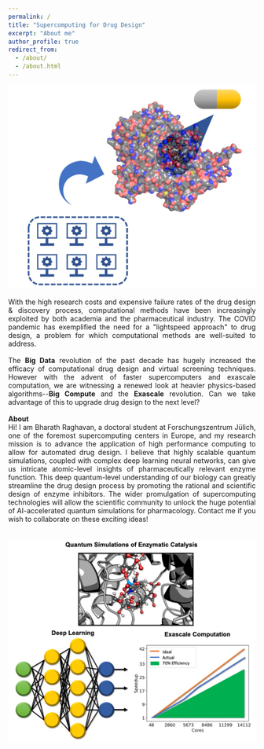 ```yaml
---
permalink: /
title: "Supercomputing for Drug Design"
excerpt: "About me"
author_profile: true
redirect_from: 
  - /about/
  - /about.html
---
```


<p align="center">
 <img src="images/Banner.jpg">
</p>

<div style="text-align: justify">
With the high research costs and expensive failure rates of the drug design & discovery process, computational methods have been increasingly exploited by both academia and the pharmaceutical industry. The COVID pandemic has exemplified the need for a "lightspeed approach" to drug design, a problem for which computational methods are well-suited to address.
<br>
<br>
The <b>Big Data</b> revolution of the past decade has hugely increased the efficacy of computational drug design and virtual screening techniques. However with the advent of faster supercomputers and exascale computation, we are witnessing a renewed look at heavier physics-based algorithms--<b>Big Compute</b> and the <b>Exascale</b> revolution. Can we take advantage of this to upgrade drug design to the next level?
<br>
<br>
<b>About</b>
<br>
Hi! I am Bharath Raghavan, a doctoral student at Forschungszentrum Jülich, one of the foremost supercomputing centers in Europe, and my research mission is to advance the application of high performance computing to allow for automated drug design. I believe that highly scalable quantum simulations, coupled with complex deep learning neural networks, can give us intricate atomic-level insights of pharmaceutically relevant enzyme function. This deep quantum-level understanding of our biology can greatly streamline the drug design process by promoting the rational and scientific design of enzyme inhibitors. The wider promulgation of supercomputing technologies will allow the scientific community to unlock the huge potential of AI-accelerated quantum simulations for pharmacology. Contact me if you wish to collaborate on these exciting ideas!
<br>
<br>
</div>

<p align="center">
 <img src="images/Banner2.jpg">
</p>
